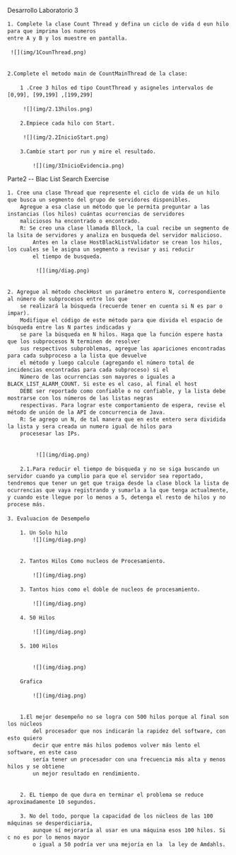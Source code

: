 Desarrollo Laboratorio 3

    1. Complete la clase Count Thread y defina un ciclo de vida d eun hilo para que imprima los numeros
    entre A y B y los muestre en pantalla.

     ![](img/1CounThread.png)


    2.Complete el metodo main de CountMainThread de la clase:

        1 .Cree 3 hilos ed tipo CountThread y asigneles intervalos de [0,99], [99,199] ,[199,299]

         ![](img/2.13hilos.png)

        2.Empiece cada hilo con Start.

         ![](img/2.2InicioStart.png)

        3.Cambie start por run y mire el resultado.

            ![](img/3InicioEvidencia.png)

Parte2 -- Blac List Search Exercise

    1. Cree una clase Thread que represente el ciclo de vida de un hilo que busca un segmento del grupo de servidores disponibles. 
        Agregue a esa clase un método que le permita preguntar a las instancias (los hilos) cuántas ocurrencias de servidores 
        maliciosos ha encontrado o encontrado.
        R: Se creo una clase llamada Bllock, la cual recibe un segmento de la lsita de servidores y analiza en busqueda del servidor malicioso.
            Antes en la clase HostBlackListValidator se crean los hilos, los cuales se le asigna un segmento a revisar y asi reducir
            el tiempo de busqueda.

             ![](img/diag.png)


    2. Agregue al método checkHost un parámetro entero N, correspondiente al número de subprocesos entre los que 
        se realizará la búsqueda (recuerde tener en cuenta si N es par o impar).    
        Modifique el código de este método para que divida el espacio de búsqueda entre las N partes indicadas y 
        se pare la búsqueda en N hilos. Haga que la función espere hasta que los subprocesos N terminen de resolver 
        sus respectivos subproblemas, agregue las apariciones encontradas para cada subproceso a la lista que devuelve 
        el método y luego calcule (agregando el número total de incidencias encontradas para cada subproceso) si el 
        Número de las ocurrencias son mayores o iguales a BLACK_LIST_ALARM_COUNT. Si este es el caso, al final el host 
        DEBE ser reportado como confiable o no confiable, y la lista debe mostrarse con los números de las listas negras 
        respectivas. Para lograr este comportamiento de espera, revise el método de unión de la API de concurrencia de Java. 
        R: Se agrego un N, de tal manera que en este entero sera dividida la lista y sera creada un numero igual de hilos para
        procesesar las IPs.
    

             ![](img/diag.png)

        2.1.Para reducir el tiempo de búsqueda y no se siga buscando un servidor cuando ya cumplio para que el servidor sea reportado, tendremos que tener un get que traiga desde la clase block la lista de ocurrencias que vaya registrando y sumarla a la que tenga actualmente, y cuando este llegue por lo menos a 5, detenga el resto de hilos y no procese más.
    
    3. Evaluacion de Desempeño

        1. Un Solo hilo
            ![](img/diag.png)
        

        2. Tantos Hilos Como nucleos de Procesamiento.

            ![](img/diag.png)

        3. Tantos hios como el doble de nucleos de procesamiento.

            ![](img/diag.png)

        4. 50 Hilos

            ![](img/diag.png)

        5. 100 Hilos 


            ![](img/diag.png)

        Grafica

            ![](img/diag.png)


        1.El mejor desempeño no se logra con 500 hilos porque al final son los núcleos 
            del procesador que nos indicarán la rapidez del software, con esto quiero 
            decir que entre más hilos podemos volver más lento el software, en este caso 
            sería tener un procesador con una frecuencia más alta y menos hilos y se obtiene 
            un mejor resultado en rendimiento.


        2. EL tiempo de que dura en terminar el problema se reduce aproximadamente 10 segundos.

        3. No del todo, porque la capacidad de los núcleos de las 100 máquinas se desperdiciaria, 
            aunque sí mejoraría al usar en una máquina esos 100 hilos. Si c no es por lo menos mayor 
            o igual a 50 podría ver una mejoría en la  la ley de Amdahls.


